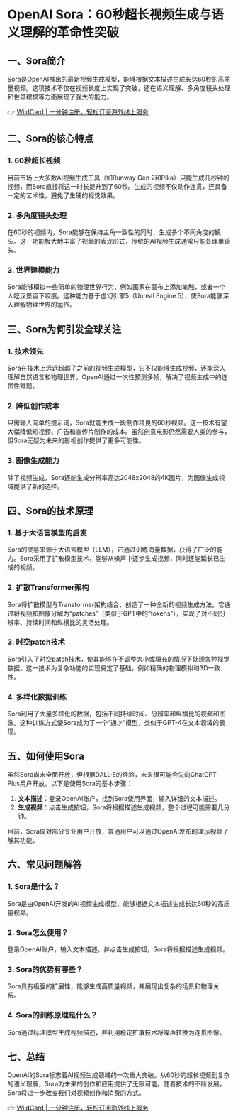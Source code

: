 # OpenAI Sora：60秒超长视频生成与语义理解的革命性突破

## 一、Sora简介

Sora是OpenAI推出的最新视频生成模型，能够根据文本描述生成长达60秒的高质量视频。这项技术不仅在视频长度上实现了突破，还在语义理解、多角度镜头处理和世界建模等方面展现了强大的能力。

👉 [WildCard | 一分钟注册，轻松订阅海外线上服务](https://bbtdd.com/WildCard)

## 二、Sora的核心特点

### 1. 60秒超长视频
目前市场上大多数AI视频生成工具（如Runway Gen 2和Pika）只能生成几秒钟的视频，而Sora直接将这一时长提升到了60秒。生成的视频不仅动作连贯，还具备一定的艺术性，避免了生硬的视觉效果。

### 2. 多角度镜头处理
在60秒的视频内，Sora能够在保持主角一致性的同时，生成多个不同角度的镜头。这一功能极大地丰富了视频的表现形式，传统的AI视频生成通常只能处理单镜头。

### 3. 世界建模能力
Sora能够模拟一些简单的物理世界行为，例如画家在画布上添加笔触，或者一个人吃汉堡留下咬痕。这种能力基于虚幻引擎5（Unreal Engine 5），使Sora能够深入理解物理世界的运作。

## 三、Sora为何引发全球关注

### 1. 技术领先
Sora在技术上远远超越了之前的视频生成模型，它不仅能够生成视频，还能深入理解自然语言和物理世界。OpenAI通过一次性预测多帧，解决了视频生成中的连贯性难题。

### 2. 降低创作成本
只需输入简单的提示词，Sora就能生成一段制作精良的60秒视频。这一技术有望大幅降低短视频、广告和宣传片制作的成本。虽然创意电影仍然需要人类的参与，但Sora无疑为未来的影视创作提供了更多可能性。

### 3. 图像生成能力
除了视频生成，Sora还能生成分辨率高达2048x2048的4K图片，为图像生成领域提供了新的选择。

## 四、Sora的技术原理

### 1. 基于大语言模型的启发
Sora的灵感来源于大语言模型（LLM），它通过训练海量数据，获得了广泛的能力。Sora采用了扩散模型技术，能够从噪声中逐步生成视频，同时还能延长已生成的视频。

### 2. 扩散Transformer架构
Sora将扩散模型与Transformer架构结合，创造了一种全新的视频生成方法。它通过将视频和图像分解为“patches”（类似于GPT中的“tokens”），实现了对不同分辨率、持续时间和纵横比的灵活处理。

### 3. 时空patch技术
Sora引入了时空patch技术，使其能够在不调整大小或填充的情况下处理各种视觉数据。这一技术为复杂功能的实现奠定了基础，例如精确的物理模拟和3D一致性。

### 4. 多样化数据训练
Sora利用了大量多样化的数据，包括不同持续时间、分辨率和纵横比的视频和图像。这种训练方式使Sora成为了一个“通才”模型，类似于GPT-4在文本领域的表现。

## 五、如何使用Sora

虽然Sora尚未全面开放，但根据DALL·E的经验，未来很可能会先向ChatGPT Plus用户开放。以下是使用Sora的基本步骤：

1. **文本描述**：登录OpenAI账户，找到Sora使用界面，输入详细的文本描述。
2. **生成视频**：点击生成按钮，Sora将根据描述生成视频，整个过程可能需要几分钟。

目前，Sora仅对部分专业用户开放，普通用户可以通过OpenAI发布的演示视频了解其功能。

## 六、常见问题解答

### 1. Sora是什么？
Sora是由OpenAI开发的AI视频生成模型，能够根据文本描述生成长达60秒的高质量视频。

### 2. Sora怎么使用？
登录OpenAI账户，输入文本描述，并点击生成按钮，Sora将根据描述生成视频。

### 3. Sora的优势有哪些？
Sora具有极强的扩展性，能够生成高质量视频，并展现出复杂的场景和物理关系。

### 4. Sora的训练原理是什么？
Sora通过标注模型生成视频描述，并利用稳定扩散技术将噪声转换为连贯图像。

## 七、总结

OpenAI的Sora标志着AI视频生成领域的一次重大突破。从60秒的超长视频到复杂的语义理解，Sora为未来的创作和应用提供了无限可能。随着技术的不断发展，Sora将进一步改变我们对视频创作和消费的方式。

👉 [WildCard | 一分钟注册，轻松订阅海外线上服务](https://bbtdd.com/WildCard)